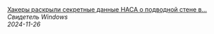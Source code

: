 <!--2024-11-26 08:20:28-->
<div class="yb">
  <a class="nodecor" href="/posts.html?tajny/hakery_raskryli_sekretnye_dannye_nasa_o_podvodnoj_stene_v_tihom_okeane_najdennoj_jakom_kusto">
    <img class="preview" data-videoid="6F6gBcCdPLQ" src="https://i3.ytimg.com/vi/6F6gBcCdPLQ/hqdefault.jpg" align="middle" alt="">
  </a>
  <div class="inlbl text">
    <a class="nodecor" href="/posts.html?tajny/hakery_raskryli_sekretnye_dannye_nasa_o_podvodnoj_stene_v_tihom_okeane_najdennoj_jakom_kusto">Хакеры раскрыли секретные данные НАСА о подводной стене в...</a><br>
    <i class="smaller2">Свидетель Windows</i><br>
    <i class="smaller3">2024-11-26</i>
  </div>
</div>
